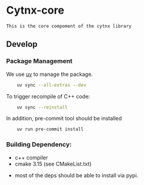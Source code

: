 # Cytnx-core
    This is the core compoment of the cytnx library

## Develop

### Package Management
We use [uv](https://docs.astral.sh/uv/getting-started/installation/) to manage the package.

```bash
    uv sync --all-extras --dev
```

To trigger recompile of C++ code:

```bash
    uv sync --reinstall
```

In addition, pre-commit tool should be installed

```bash
    uv run pre-commit install
```

### Building Dependency:

- c++ compiler
- cmake 3.15 (see CMakeList.txt)

* most of the deps should be able to install via pypi.
